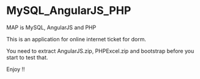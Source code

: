 # MySQL_AngularJS_PHP
MAP is MySQL, AngularJS and PHP

This is an application for online internet ticket for dorm.

You need to extract AngularJS.zip, PHPExcel.zip and bootstrap before you start to test that.

Enjoy !!
